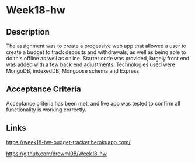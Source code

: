 # Week18-hw

## Description

The assignment was to create a progessive web app that allowed a user to create a budget to track deposits and withdrawals, as well as being able to do this offline as well as online.  Starter code was provided, largely front end was added with a few back end adjustments.  Technologies used were MongoDB, indexedDB, Mongoose schema and Express.  

## Acceptance Criteria 

Acceptance criteria has been met, and live app was tested to confirm all functionality is working correctly. 

## Links

https://week18-hw-budget-tracker.herokuapp.com/

https://github.com/drewml08/Week18-hw